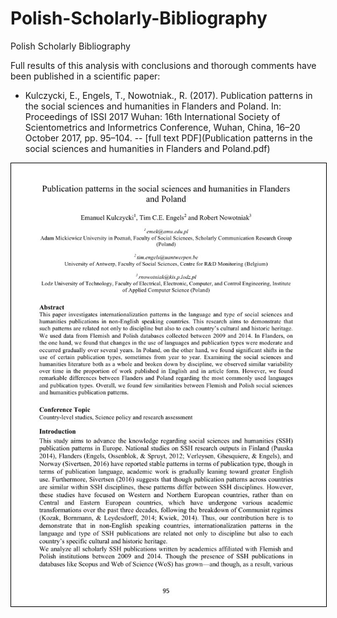 # Polish-Scholarly-Bibliography
Polish Scholarly Bibliography

Full results of this analysis with conclusions and thorough comments have been published in a scientific paper:

* Kulczycki, E., Engels, T., Nowotniak., R. (2017). Publication patterns in the social sciences and humanities in Flanders and Poland. In: Proceedings of ISSI 2017 Wuhan: 16th International Society of Scientometrics and Informetrics Conference, Wuhan, China, 16–20 October 2017, pp. 95–104. -- [full text PDF](Publication patterns in the social sciences and humanities in Flanders and Poland.pdf)

<a href="Publication patterns in the social sciences and humanities in Flanders and Poland.pdf"><img src="Kulczycki-Engels-Nowotniak-paper.jpg" style="border: 1px solid black"/></a>
